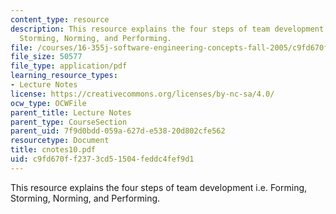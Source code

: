```yaml
---
content_type: resource
description: This resource explains the four steps of team development i.e. Forming,
  Storming, Norming, and Performing.
file: /courses/16-355j-software-engineering-concepts-fall-2005/c9fd670ff2373cd51504feddc4fef9d1_cnotes10.pdf
file_size: 50577
file_type: application/pdf
learning_resource_types:
- Lecture Notes
license: https://creativecommons.org/licenses/by-nc-sa/4.0/
ocw_type: OCWFile
parent_title: Lecture Notes
parent_type: CourseSection
parent_uid: 7f9d0bdd-059a-627d-e538-20d802cfe562
resourcetype: Document
title: cnotes10.pdf
uid: c9fd670f-f237-3cd5-1504-feddc4fef9d1
---
```

This resource explains the four steps of team development i.e. Forming, Storming, Norming, and Performing.